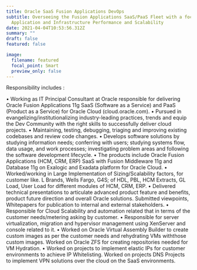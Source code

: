 ```yaml
---
title: Oracle SaaS Fusion Applications DevOps
subtitle: Overseeing the Fusion Applications SaaS/PaaS Fleet with a focus on
  Application and Infrastructure Performance and Scalability
date: 2021-04-04T10:53:56.312Z
summary: ""
draft: false
featured: false

image:
  filename: featured
  focal_point: Smart
  preview_only: false
---
```

Responsibility includes :

•	Working as IT Principal Consultant at Oracle responsible for delivering Oracle Fusion Applications 11g SaaS (Software as a Service) and PaaS (Product as a Service) for Oracle Cloud (cloud.oracle.com).
•	Pursued in evangelizing/institutionalizing industry-leading practices, trends and equip the Dev Community with the right skills to successfully deliver cloud projects.
•	Maintaining, testing, debugging, triaging and improving existing codebases and review code changes.
•	Develops software solutions by studying information needs; conferring with users; studying systems flow, data usage, and work processes; investigating problem areas and following the software development lifecycle.
•	The products include Oracle Fusion Applications (HCM, CRM, ERP) SaaS with Fusion Middleware 11g and Database 11g on Exalogic and Exadata platform for Oracle Cloud.
•	Worked/working in Large Implementation of Sizing/Scalability factors, for customer like. L Brands, Wells Fargo, G4S; of HDL, PBL, HCM Extracts, GL Load, User Load for different modules of HCM, CRM, ERP.
•	Delivered technical presentations to articulate advanced product feature and benefits, product future direction and overall Oracle solutions. Submitted viewpoints, Whitepapers for publication to internal and external stakeholders.
•	Responsible for Cloud Scalability and automation related that in terms of the customer needs/metering asking by customer.
•	Responsible for server virtualization, migration and hypervisor management using XenServer and console related to it.
•	Worked on Oracle Virtual Assembly Builder to create custom images as per the customer needs and rehydrating VMs withthose custom images. Worked on Oracle ZFS for creating repositories needed for VM Hydration.
•	Worked on projects to implement elastic IPs for customer environments to achieve IP Whitelisting. Worked on projects DNS Projects to implement VPN solutions over the cloud on the SaaS environments.